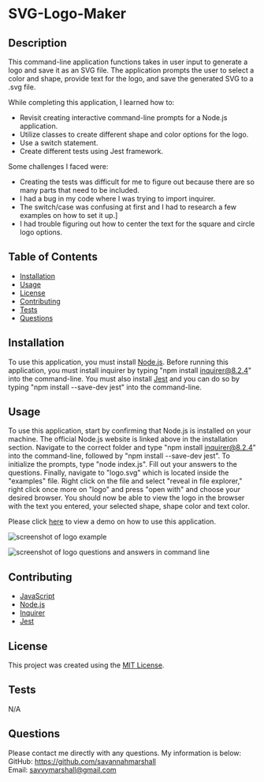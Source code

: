 # SVG-Logo-Maker

## Description
This command-line application functions takes in user input to generate a logo and save it as an SVG file. The application prompts the user to select a color and shape, provide text for the logo, and save the generated SVG to a .svg file.

While completing this application, I learned how to:

* Revisit creating interactive command-line prompts for a Node.js application.
* Utilize classes to create different shape and color options for the logo.
* Use a switch statement.
* Create different tests using Jest framework.

Some challenges I faced were:

* Creating the tests was difficult for me to figure out because there are so many parts that need to be included.
* I had a bug in my code where I was trying to import inquirer.
* The switch/case was confusing at first and I had to research a few examples on how to set it up.]
* I had trouble figuring out how to center the text for the square and circle logo options.

## Table of Contents
  
- [Installation](#installation)
- [Usage](#usage)
- [License](#license)
- [Contributing](#contributing)
- [Tests](#tests)
- [Questions](#questions)

## Installation
To use this application, you must install [Node.js](https://nodejs.org/en). Before running this application, you must install inquirer by typing "npm install inquirer@8.2.4" into the command-line. You must also install [Jest](https://jestjs.io/) and you can do so by typing "npm install --save-dev jest" into the command-line.

## Usage

To use this application, start by confirming that Node.js is installed on your machine. The official Node.js website is linked above in the installation section. Navigate to the correct folder and type "npm install inquirer@8.2.4" into the command-line, followed by "npm install --save-dev jest". To initialize the prompts, type "node index.js". Fill out your answers to the questions. Finally, navigate to "logo.svg" which is located inside the "examples" file. Right click on the file and select "reveal in file explorer," right click once more on "logo" and press "open with" and choose your desired browser. You should now be able to view the logo in the browser with the text you entered, your selected shape, shape color and text color. 

Please click [here]() to view a demo on how to use this application.


![screenshot of logo example]()

![screenshot of logo questions and answers in command line]()




## Contributing
* [JavaScript](https://www.javascript.com/)
* [Node.js](https://nodejs.org/en)
* [Inquirer](https://www.npmjs.com/package/inquirer/v/8.2.4)
* [Jest](https://jestjs.io/)

## License
This project was created using the [MIT License](https://opensource.org/license/MIT).

## Tests
N/A

## Questions
Please contact me directly with any questions. My information is below:  
GitHub: https://github.com/savannahmarshall  
Email: savvymarshall@gmail.com
